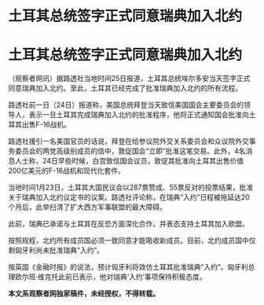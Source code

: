 # 土耳其总统签字正式同意瑞典加入北约

# 土耳其总统签字正式同意瑞典加入北约

（观察者网讯）据路透社当地时间25日报道，土耳其总统埃尔多安当天签字正式同意瑞典加入北约。至此，土耳其已经完成了批准瑞典加入北约的所有流程。

路透社前一日（24日）报道称，美国总统拜登当天致信美国国会主要委员会的领导人，表示一旦土耳其完成瑞典加入北约的批准程序，他将正式通知国会批准向土耳其出售F-16战机。

路透社援引一名美国官员的话说，拜登在给参议院外交关系委员会和众议院外交事务委员会的两党高级别成员的信中，敦促国会“立即”批准这笔交易。此外，4名消息人士称，24日早些时候，白宫致信国会议员，敦促其批准向土耳其出售价值200亿美元的F-16战机和现代化套件。

当地时间1月23日，土耳其大国民议会以287票赞成、55票反对的投票结果，批准关于瑞典加入北约议定书的议案。路透社评论称，在瑞典“入约”日程被拖延达20个月后，此举扫清了扩大西方军事联盟的最大障碍。

此前，瑞典已承诺与土耳其在反恐方面深化合作，并表态支持土耳其加入欧盟。

按照规程，北约所有成员国必须一致同意才能吸收新成员。目前，北约成员国中仅剩匈牙利尚未批准瑞典“入约”。

按英国《金融时报》的说法，预计匈牙利将效仿土耳其批准瑞典“入约”。匈牙利总理欧尔班·维克托此前已表示，他对瑞典‘入约’事项保持积极态度。

**本文系观察者网独家稿件，未经授权，不得转载。**

